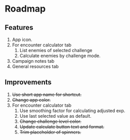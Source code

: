 # Roadmap

## Features
1. App icon.
2. For encounter calculator tab
	1. List enemies of selected challenge
	2. Calculate enemies by challenge mode.
3. Campaign notes tab
4. General resources tab

## Improvements
1. ~~Use short app name for shortcut.~~
2. ~~Change app color.~~
3. For encounter calculator tab
	1. Use smoothing factor for calculating adjusted exp.
	2. Use last selected value as default.
	3. ~~Change challenge level color.~~
	4. ~~Update calculate button text and format.~~
	5. ~~Trim placeholder of spinners.~~
